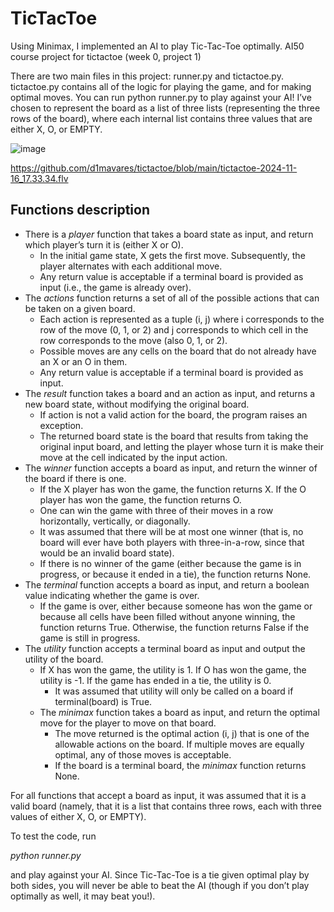 # TicTacToe
Using Minimax, I implemented an AI to play Tic-Tac-Toe optimally. AI50 course project for tictactoe (week 0, project 1)

There are two main files in this project: runner.py and tictactoe.py. tictactoe.py contains all of the logic for playing the game, and for making optimal moves. You can run python runner.py to play against your AI! I’ve chosen to represent the board as a list of three lists (representing the three rows of the board), where each internal list contains three values that are either X, O, or EMPTY.

![image](https://github.com/d1mavares/tictactoe/assets/87578768/b616ecc6-dd70-4e54-8056-1c6ea611846e)

https://github.com/d1mavares/tictactoe/blob/main/tictactoe-2024-11-16_17.33.34.flv

## Functions description

- There is a *player* function that takes a board state as input, and return which player’s turn it is (either X or O).
  - In the initial game state, X gets the first move. Subsequently, the player alternates with each additional move.
  - Any return value is acceptable if a terminal board is provided as input (i.e., the game is already over).
- The *actions* function returns a set of all of the possible actions that can be taken on a given board.
  - Each action is represented as a tuple (i, j) where i corresponds to the row of the move (0, 1, or 2) and j corresponds to which cell in the row corresponds to the move (also 0, 1, or 2).
  - Possible moves are any cells on the board that do not already have an X or an O in them.
  - Any return value is acceptable if a terminal board is provided as input.
- The *result* function takes a board and an action as input, and returns a new board state, without modifying the original board.
    - If action is not a valid action for the board, the program raises an exception.
    - The returned board state is the board that results from taking the original input board, and letting the player whose turn it is make their move at the cell indicated by the input action.
- The *winner* function accepts a board as input, and return the winner of the board if there is one.
  - If the X player has won the game, the function returns X. If the O player has won the game, the function returns O.
  - One can win the game with three of their moves in a row horizontally, vertically, or diagonally.
  - It was assumed that there will be at most one winner (that is, no board will ever have both players with three-in-a-row, since that would be an invalid board state).
  - If there is no winner of the game (either because the game is in progress, or because it ended in a tie), the function returns None.
- The *terminal* function accepts a board as input, and return a boolean value indicating whether the game is over.
  - If the game is over, either because someone has won the game or because all cells have been filled without anyone winning, the function returns True. Otherwise, the function returns False if the game is still in progress.
- The *utility* function accepts a terminal board as input and output the utility of the board.
  - If X has won the game, the utility is 1. If O has won the game, the utility is -1. If the game has ended in a tie, the utility is 0.
    - It was assumed that utility will only be called on a board if terminal(board) is True.
  - The *minimax* function takes a board as input, and return the optimal move for the player to move on that board.
    - The move returned is the optimal action (i, j) that is one of the allowable actions on the board. If multiple moves are equally optimal, any of those moves is acceptable.
    - If the board is a terminal board, the *minimax* function returns None.

For all functions that accept a board as input, it was assumed that it is a valid board (namely, that it is a list that contains three rows, each with three values of either X, O, or EMPTY). 

To test the code, run 

*python runner.py*

and play against your AI. Since Tic-Tac-Toe is a tie given optimal play by both sides, you will never be able to beat the AI (though if you don’t play optimally as well, it may beat you!).
